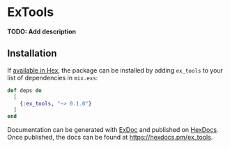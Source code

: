 # ExTools

**TODO: Add description**

## Installation

If [available in Hex](https://hex.pm/docs/publish), the package can be installed
by adding `ex_tools` to your list of dependencies in `mix.exs`:

```elixir
def deps do
  [
    {:ex_tools, "~> 0.1.0"}
  ]
end
```

Documentation can be generated with [ExDoc](https://github.com/elixir-lang/ex_doc)
and published on [HexDocs](https://hexdocs.pm). Once published, the docs can
be found at <https://hexdocs.pm/ex_tools>.

